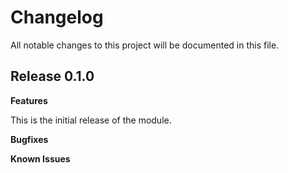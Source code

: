 # Changelog

All notable changes to this project will be documented in this file.

## Release 0.1.0

**Features**

This is the initial release of the module.

**Bugfixes**

**Known Issues**
